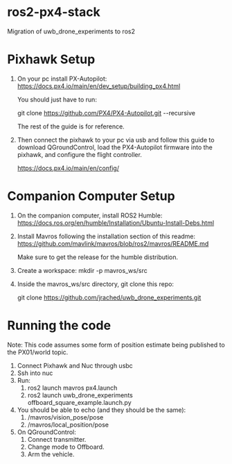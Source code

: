 # ros2-px4-stack
Migration of uwb_drone_experiments to ros2

# Pixhawk Setup

1. On your pc install PX-Autopilot:
    https://docs.px4.io/main/en/dev_setup/building_px4.html 
    
   You should just have to run: 

   git clone https://github.com/PX4/PX4-Autopilot.git --recursive

   The rest of the guide is for reference.

2. Then connect the pixhawk to your pc via usb and follow this guide to download QGroundControl, load the PX4-Autopilot firmware into the pixhawk, and configure the flight controller.

    https://docs.px4.io/main/en/config/ 


# Companion Computer Setup

1. On the companion computer, install ROS2 Humble:
    https://docs.ros.org/en/humble/Installation/Ubuntu-Install-Debs.html 

2. Install Mavros following the installation section of this readme: 
    https://github.com/mavlink/mavros/blob/ros2/mavros/README.md
    
    Make sure to get the release for the humble distribution.

3. Create a workspace:
    mkdir -p mavros_ws/src

4. Inside the mavros_ws/src directory, git clone this repo:

    git clone https://github.com/jrached/uwb_drone_experiments.git


# Running the code

Note: This code assumes some form of position estimate being published to the PX01/world topic.

1. Connect Pixhawk and Nuc through usbc
2. Ssh into nuc
3. Run: 
    1. ros2 launch mavros px4.launch 
    2. ros2 launch uwb_drone_experiments offboard_square_example.launch.py
4. You should be able to echo (and they should be the same):
    1. /mavros/vision_pose/pose
    2. /mavros/local_position/pose
5. On QGroundControl:
    1. Connect transmitter.
    2. Change mode to Offboard.
    3. Arm the vehicle.


